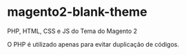 # magento2-blank-theme
PHP, HTML, CSS e JS do Tema do Magento 2

O PHP é utilizado apenas para evitar duplicação de códigos.
